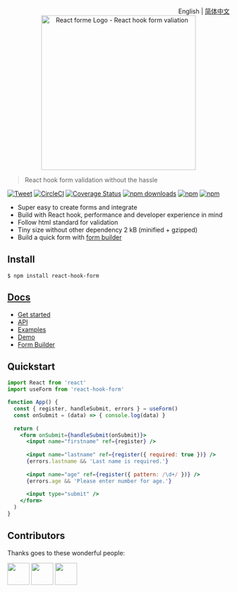 <div align="right">English | <a href="https://github.com/bluebill1049/react-hook-form/blob/master/docs/README.zh-CN.md">简体中文</a></div>

<div align="center"><a href="https://react-hook-form.now.sh/"><img src="https://raw.githubusercontent.com/bluebill1049/react-hook-form/master/website/logo.png" alt="React forme Logo - React hook form valiation" width="350px" /></a></div>

> React hook form validation without the hassle 

[![Tweet](https://img.shields.io/twitter/url/http/shields.io.svg?style=social)](https://twitter.com/intent/tweet?text=React+Hook-Form&url=https://github.com/bluebill1049/react-hook-form)&nbsp;[![CircleCI](https://circleci.com/gh/bluebill1049/react-hook-form.svg?style=svg)](https://circleci.com/gh/bluebill1049/react-hook-form) [![Coverage Status](https://coveralls.io/repos/github/bluebill1049/react-hook-form/badge.svg?branch=master)](https://coveralls.io/github/bluebill1049/react-hook-form?branch=master) [![npm downloads](https://img.shields.io/npm/dm/react-hook-form.svg?style=flat-square)](https://www.npmjs.com/package/react-hook-form)
[![npm](https://img.shields.io/npm/dt/react-hook-form.svg?style=flat-square)](https://www.npmjs.com/package/react-hook-form)
[![npm](https://img.shields.io/npm/l/react-hook-form.svg?style=flat-square)](https://www.npmjs.com/package/react-lazyload-image)

- Super easy to create forms and integrate
- Build with React hook, performance and developer experience in mind
- Follow html standard for validation
- Tiny size without other dependency 2 kB (minified + gzipped)
- Build a quick form with [form builder](https://react-hook-form.now.sh/builder)

## Install

    $ npm install react-hook-form

## [Docs](https://react-hook-form.now.sh/api)

- [Get started](https://react-hook-form.now.sh/api)
- [API](https://react-hook-form.now.sh/api)
- [Examples](https://github.com/bluebill1049/react-hook-form/tree/master/examples)
- [Demo](https://react-hook-form.now.sh)
- [Form Builder](https://react-hook-form.now.sh/builder)

## Quickstart

```jsx
import React from 'react'
import useForm from 'react-hook-form'

function App() {
  const { register, handleSubmit, errors } = useForm()
  const onSubmit = (data) => { console.log(data) }
    
  return (
    <form onSubmit={handleSubmit(onSubmit)}>
      <input name="firstname" ref={register} />
      
      <input name="lastname" ref={register({ required: true })} />
      {errors.lastname && 'Last name is required.'}
      
      <input name="age" ref={register({ pattern: /\d+/ })} />
      {errors.age && 'Please enter number for age.'}
      
      <input type="submit" />
    </form>
  )
}
```

## Contributors 
Thanks goes to these wonderful people:

<p float="left">
    <a href="https://github.com/AyumiKai"><img src="https://avatars3.githubusercontent.com/u/14857042?s=60&v=4" width="50" height="50" /></a>
    <a href="https://github.com/garthmcrae"><img src="https://avatars0.githubusercontent.com/u/1332741?s=64&v=4" width="50" height="50" /></a>
    <a href="https://github.com/erikras"><img src="https://avatars3.githubusercontent.com/u/4396759?s=60&v=4" width="50" height="50" /></a>
</p>
